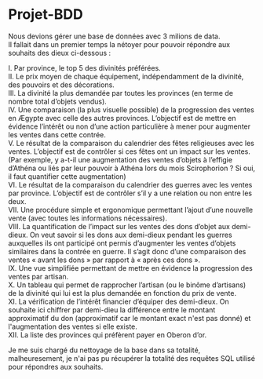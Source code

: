 # Projet-BDD

Nous devions gérer une base de données avec 3 milions de data.  
Il fallait dans un premier temps la nétoyer pour pouvoir répondre aux souhaits des dieux ci-dessous :  
  
I. Par province, le top 5 des divinités préférées.  
II. Le prix moyen de chaque équipement, indépendamment de la divinité, des pouvoirs et des décorations.  
III. La divinité la plus demandée par toutes les provinces (en terme de nombre total d’objets vendus).  
IV. Une comparaison (la plus visuelle possible) de la progression des ventes en Ægypte avec celle des autres provinces. L’objectif est de mettre en évidence l’intérêt ou non d’une action particulière à mener pour augmenter les ventes dans cette contrée.  
V. Le résultat de la comparaison du calendrier des fêtes religieuses avec les ventes. L’objectif est de contrôler si ces fêtes ont un impact sur les ventes. (Par exemple, y a-t-il une augmentation des ventes d’objets à l’effigie d’Athéna ou liés par leur pouvoir à Athéna lors du mois Scirophorion ? Si oui, il faut quantifier cette augmentation)  
VI. Le résultat de la comparaison du calendrier des guerres avec les ventes par province. L’objectif est de contrôler s’il y a une relation ou non entre les deux.  
VII. Une procédure simple et ergonomique permettant l’ajout d’une nouvelle vente (avec toutes les informations nécessaires).  
VIII. La quantification de l’impact sur les ventes des dons d’objet aux demi-dieux. On veut savoir si les dons aux demi-dieux pendant les guerres auxquelles ils ont participé ont permis d’augmenter les ventes d’objets similaires dans la contrée en guerre. Il s’agit donc d’une comparaison des ventes « avant les dons » par rapport à « après ces dons ».  
IX. Une vue simplifiée permettant de mettre en évidence la progression des ventes par artisan.  
X. Un tableau qui permet de rapprocher l’artisan (ou le binôme d’artisans) de la divinité qui lui est la plus demandée en fonction du prix de vente.  
XI. La vérification de l’intérêt financier d’équiper des demi-dieux. On souhaite ici chiffrer par demi-dieu la différence entre le montant approximatif du don (approximatif car le montant exact n'est pas donné) et l'augmentation des ventes si elle existe.  
XII. La liste des provinces qui préfèrent payer en Oberon d’or.  
  
Je me suis chargé du nettoyage de la base dans sa totalité, malheuresement, je n'ai pas pu récupérer la totalité des requêtes SQL utilisé pour répondres aux souhaits.
